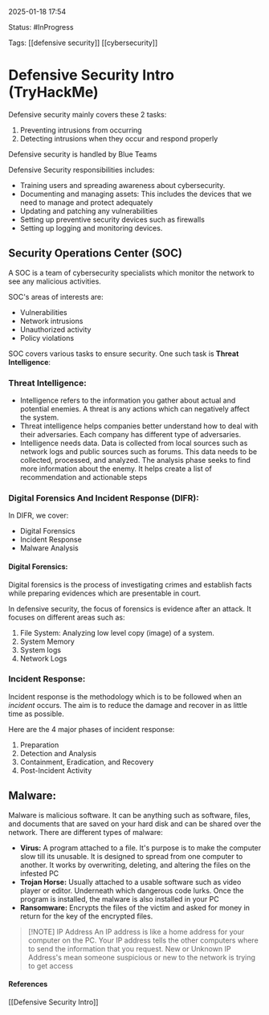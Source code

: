 
2025-01-18 17:54

Status: #InProgress 

Tags: [[defensive security]] [[cybersecurity]]

# Defensive Security Intro (TryHackMe)

Defensive security mainly covers these 2 tasks:
1. Preventing intrusions from occurring
2. Detecting intrusions when they occur and respond properly

Defensive security is handled by Blue Teams

Defensive Security responsibilities includes:
- Training users and spreading awareness about cybersecurity.
- Documenting and managing assets: This includes the devices that we need to manage and protect adequately
- Updating and patching any vulnerabilities
- Setting up preventive security devices such as firewalls
- Setting up logging and monitoring devices.


## Security Operations Center (SOC)

A SOC is a team of cybersecurity specialists which monitor the network to see any malicious activities.

SOC's areas of interests are:
- Vulnerabilities
- Network intrusions
- Unauthorized activity
- Policy violations

SOC covers various tasks to ensure security. One such task is **Threat Intelligence**:
### Threat Intelligence:

- Intelligence refers to the information you gather about actual and potential enemies. A threat is any actions which can negatively affect the system.
- Threat intelligence helps companies better understand how to deal with their adversaries. Each company has different type of adversaries.
- Intelligence needs data. Data is collected from local sources such as network logs and public sources such as forums. This data needs to be collected, processed, and analyzed. The analysis phase seeks to find more information about the enemy. It helps create a list of recommendation and actionable steps

### Digital Forensics And Incident Response (DIFR):

In DIFR, we cover:
- Digital Forensics
- Incident Response
- Malware Analysis

#### Digital Forensics:

Digital forensics is the process of investigating crimes and establish facts while preparing evidences which are presentable in court.

In defensive security, the focus of forensics is evidence after an attack. It focuses on different areas such as:

1. File System: Analyzing low level copy (image) of a system.
2. System Memory
3. System logs
4. Network Logs

### Incident Response:

Incident response is the methodology which is to be followed when an *incident* occurs. The aim is to reduce the damage and recover in as little time as possible.

Here are the 4 major phases of incident response:
1. Preparation
2. Detection and Analysis
3. Containment, Eradication, and Recovery
4. Post-Incident Activity

## Malware:

Malware is malicious software. It can be anything such as software, files, and documents that are saved on your hard disk and can be shared over the network. There are different types of malware:

-  **Virus:** A program attached to a file. It's purpose is to make the computer slow till its unusable. It is designed to spread from one computer to another. It works by overwriting, deleting, and altering the files on the infested PC
- **Trojan Horse:** Usually attached to a usable software such as video player or editor. Underneath which dangerous code lurks. Once the program is installed, the malware is also installed in your PC
- **Ransomware:** Encrypts the files of the victim and asked for money in return for the key of the encrypted files.

> [!NOTE] IP Address
> 	An IP address is like a home address for your computer on the PC. Your IP address tells the other computers where to send the information that you request.
> New or Unknown IP Address's mean someone suspicious or new to the network is trying to get access








#### References
[[Defensive Security Intro]]